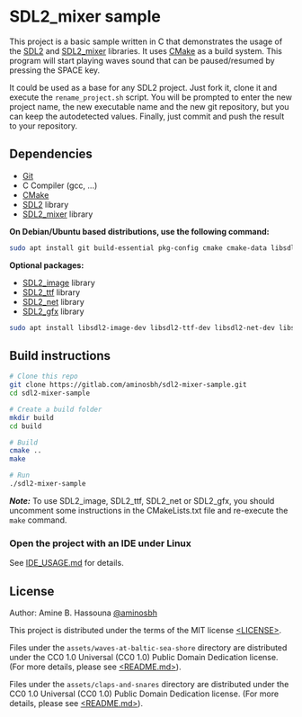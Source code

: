 # SDL2_mixer sample

This project is a basic sample written in C that demonstrates the usage of the
[SDL2][SDL] and [SDL2_mixer][] libraries. It uses [CMake][] as a build system.
This program will start playing waves sound that can be paused/resumed by
pressing the SPACE key.


It could be used as a base for any SDL2 project. Just fork it, clone it and
execute the `rename_project.sh` script. You will be prompted to enter the new
project name, the new executable name and the new git repository, but you can
keep the autodetected values. Finally, just commit and push the result to your
repository.

## Dependencies

- [Git][]
- C Compiler (gcc, ...)
- [CMake][]
- [SDL2][SDL] library
- [SDL2_mixer][] library

**On Debian/Ubuntu based distributions, use the following command:**

```sh
sudo apt install git build-essential pkg-config cmake cmake-data libsdl2-dev libsdl2-mixer-dev
```

**Optional packages:**

- [SDL2_image][] library
- [SDL2_ttf][] library
- [SDL2_net][] library
- [SDL2_gfx][] library

```sh
sudo apt install libsdl2-image-dev libsdl2-ttf-dev libsdl2-net-dev libsdl2-gfx-dev
```

## Build instructions

```sh
# Clone this repo
git clone https://gitlab.com/aminosbh/sdl2-mixer-sample.git
cd sdl2-mixer-sample

# Create a build folder
mkdir build
cd build

# Build
cmake ..
make

# Run
./sdl2-mixer-sample
```

***Note:*** To use SDL2_image, SDL2_ttf, SDL2_net or SDL2_gfx, you should
uncomment some instructions in the CMakeLists.txt file and re-execute the
`make` command.

### Open the project with an IDE under Linux

See [IDE_USAGE.md](IDE_USAGE.md) for details.

## License

Author: Amine B. Hassouna [@aminosbh](https://gitlab.com/aminosbh)

This project is distributed under the terms of the MIT license
[&lt;LICENSE&gt;](LICENSE).

Files under the `assets/waves-at-baltic-sea-shore` directory are distributed
under the CC0 1.0 Universal (CC0 1.0) Public Domain Dedication license. (For
more details, please see [&lt;README.md&gt;](assets/waves-at-baltic-sea-shore/README.md)).

Files under the `assets/claps-and-snares` directory are distributed
under the CC0 1.0 Universal (CC0 1.0) Public Domain Dedication license. (For
more details, please see [&lt;README.md&gt;](assets/claps-and-snares/README.md)).



[SDL]: https://www.libsdl.org
[CMake]: https://cmake.org
[Git]: https://git-scm.com
[SDL2_image]: https://www.libsdl.org/projects/SDL_image
[SDL2_ttf]: https://www.libsdl.org/projects/SDL_ttf
[SDL2_net]: https://www.libsdl.org/projects/SDL_net
[SDL2_mixer]: https://www.libsdl.org/projects/SDL_mixer
[SDL2_gfx]: http://www.ferzkopp.net/wordpress/2016/01/02/sdl_gfx-sdl2_gfx
